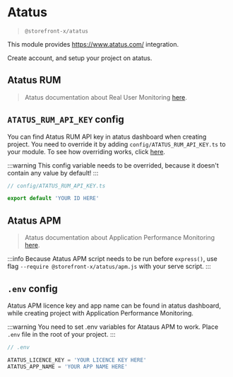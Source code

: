 # Atatus

> `@storefront-x/atatus`

This module provides https://www.atatus.com/ integration.

Create account, and setup your project on atatus.

## Atatus RUM

> Atatus documentation about Real User Monitoring [here](https://docs.atatus.com/docs/browser-monitoring/overview.html).

## `ATATUS_RUM_API_KEY` config

You can find Atatus RUM API key in atatus dashboard when creating project. You need to override it by adding `config/ATATUS_RUM_API_KEY.ts` to your module. To see how overriding works, click [here](../guide/how-it-works.html#overriding).

:::warning
This config variable needs to be overrided, because it doesn't contain any value by default!
:::

```ts
// config/ATATUS_RUM_API_KEY.ts

export default 'YOUR ID HERE'
```

## Atatus APM

> Atatus documentation about Application Performance Monitoring [here](https://docs.atatus.com/docs/application-monitoring/overview.html).

:::info
Because Atatus APM script needs to be run before `express()`, use flag `--require @storefront-x/atatus/apm.js` with your serve script.
:::

## `.env` config

Atatus APM licence key and app name can be found in atatus dashboard, while creating project with Application Performance Monitoring.

:::warning
You need to set .env variables for Atataus APM to work. Place `.env` file in the root of your project.
:::

```ts
// .env

ATATUS_LICENCE_KEY = 'YOUR LICENCE KEY HERE'
ATATUS_APP_NAME = 'YOUR APP NAME HERE'
```
